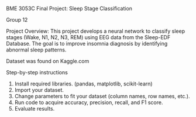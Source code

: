 BME 3053C Final Project: Sleep Stage Classification

Group 12

Project Overview: This project develops a neural network to classify sleep stages (Wake, N1, N2, N3, REM) using EEG data from the Sleep-EDF Database. The goal is to improve insomnia diagnosis by identifying abnormal sleep patterns.

Dataset was found on Kaggle.com

Step-by-step instructions
1. Install required libraries. (pandas, matplotlib, scikit-learn)
2. Import your dataset.
3. Change parameters to fit your dataset (column names, row names, etc.). 
4. Run code to acquire accuracy, precision, recall, and F1 score.
5. Evaluate results.
